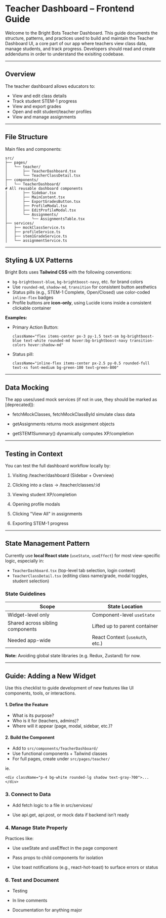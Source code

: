 # Teacher Dashboard – Frontend Guide

Welcome to the Bright Bots Teacher Dashboard. This guide documents the structure, patterns, and practices used to build and maintain the Teacher Dashboard UI, a core part of our app where teachers view class data, manage students, and track progress. Developers should read and create addendums in order to understand the exisiting codebase.

---

## Overview

The teacher dashboard allows educators to:

- View and edit class details
- Track student STEM-1 progress
- View and export grades
- Open and edit student/teacher profiles
- View and manage assignments

---

## File Structure

Main files and components:

```
src/
├── pages/
│   └── teacher/
│       ├── TeacherDashboard.tsx
│       └── TeacherClassDetail.tsx
├── components/
│   └── TeacherDashboard/
# All reusable dashboard components
│       ├── Sidebar.tsx
│       ├── MainContent.tsx
│       ├── ExportGradesButton.tsx
│       ├── ProfileModal.tsx
│       ├── EditProfileModal.tsx
│       └── Assignments/
│           └── AssignmentsTable.tsx
├── services/
│   ├── mockClassService.ts
│   ├── profileService.ts
│   ├── stem1GradeService.ts
│   └── assignmentService.ts
```


---

## Styling & UX Patterns

Bright Bots uses **Tailwind CSS** with the following conventions:

- `bg-brightboost-blue`, `bg-brightboost-navy`, etc. for brand colors
- Use `rounded-md`, `shadow-md`, `transition` for consistent button aesthetics
- Status pills (e.g., STEM-1 Complete, Open/Closed) use color-coded `inline-flex` badges
- Profile buttons are **icon-only**, using Lucide icons inside a consistent clickable container

**Examples:**

- Primary Action Button:
  ```tsx
  className="flex items-center px-3 py-1.5 text-sm bg-brightboost-blue text-white rounded-md hover:bg-brightboost-navy transition-colors hover:shadow-md"

- Status pill:
  ```tsx
  className="inline-flex items-center px-2.5 py-0.5 rounded-full text-xs font-medium bg-green-100 text-green-800"

---
## Data Mocking
The app uses/used mock services (if not in use, they should be marked as [deprecated]):

- fetchMockClasses, fetchMockClassById simulate class data

- getAssignments returns mock assignment objects

- getSTEM1Summary() dynamically computes XP/completion

---
## Testing in Context

You can test the full dashboard workflow locally by:

1. Visiting /teacher/dashboard (Sidebar + Overview)

2. Clicking into a class → /teacher/classes/:id

3. Viewing student XP/completion

4. Opening profile modals

5. Clicking "View All" in assignments

6. Exporting STEM-1 progress
---
## State Management Pattern

Currently use **local React state** (`useState`, `useEffect`) for most view-specific logic, especially in:

- `TeacherDashboard.tsx` (top-level tab selection, login context)
- `TeacherClassDetail.tsx` (editing class name/grade, modal toggles, student selection)

### State Guidelines

| Scope              | State Location                        |
|--------------------|----------------------------------------|
| Widget-level only  | Component-level `useState`             |
| Shared across sibling components | Lifted up to parent container |
| Needed app-wide    | React Context (`useAuth`, etc.)        |

**Note:** Avoiding global state libraries (e.g. Redux, Zustand) for now.

---

## Guide: Adding a New Widget

Use this checklist to guide development of new features like UI components, tools, or interactions.

#### 1. Define the Feature
- What is its purpose?
- Who is it for (teachers, admins)?
- Where will it appear (page, modal, sidebar, etc.)?

#### 2. Build the Component
- Add to `src/components/TeacherDashboard/`
- Use functional components + Tailwind classes
- For full pages, create under `src/pages/teacher/`

ie.
```tsx
<div className="p-4 bg-white rounded-lg shadow text-gray-700">...</div>
```

### 3. Connect to Data
- Add fetch logic to a file in src/services/

- Use api.get, api.post, or mock data if backend isn’t ready

### 4. Manage State Properly

Practices like:
- Use useState and useEffect in the page component

- Pass props to child components for isolation

- Use toast notifications (e.g., react-hot-toast) to surface errors or status

### 6. Test and Document

- Testing

- In line comments

- Documentation for anything major


